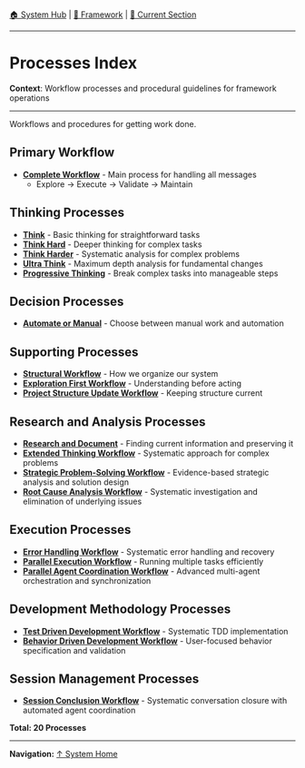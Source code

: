 [🏠 System Hub](INDEX.md) | [📁 Framework](./) | [📖 Current Section](#)

---

# Processes Index

**Context**: Workflow processes and procedural guidelines for framework operations

---

Workflows and procedures for getting work done.

## Primary Workflow
- **[Complete Workflow](processes/complete-workflow.md)** - Main process for handling all messages
  - Explore → Execute → Validate → Maintain

## Thinking Processes  
- **[Think](processes/think.md)** - Basic thinking for straightforward tasks
- **[Think Hard](processes/think-hard.md)** - Deeper thinking for complex tasks
- **[Think Harder](processes/think-harder.md)** - Systematic analysis for complex problems
- **[Ultra Think](processes/ultra-think.md)** - Maximum depth analysis for fundamental changes
- **[Progressive Thinking](processes/progressive-thinking.md)** - Break complex tasks into manageable steps

## Decision Processes
- **[Automate or Manual](processes/automate-or-manual.md)** - Choose between manual work and automation

## Supporting Processes
- **[Structural Workflow](processes/structural-workflow.md)** - How we organize our system
- **[Exploration First Workflow](processes/exploration-first-workflow.md)** - Understanding before acting
- **[Project Structure Update Workflow](processes/project-structure-update-workflow.md)** - Keeping structure current

## Research and Analysis Processes
- **[Research and Document](processes/research-and-document.md)** - Finding current information and preserving it
- **[Extended Thinking Workflow](processes/extended-thinking-workflow.md)** - Systematic approach for complex problems
- **[Strategic Problem-Solving Workflow](processes/strategic-problem-solving-workflow.md)** - Evidence-based strategic analysis and solution design
- **[Root Cause Analysis Workflow](processes/root-cause-analysis-workflow.md)** - Systematic investigation and elimination of underlying issues

## Execution Processes
- **[Error Handling Workflow](processes/error-handling-workflow.md)** - Systematic error handling and recovery
- **[Parallel Execution Workflow](processes/parallel-execution-workflow.md)** - Running multiple tasks efficiently
- **[Parallel Agent Coordination Workflow](processes/parallel-agent-coordination-workflow.md)** - Advanced multi-agent orchestration and synchronization

## Development Methodology Processes
- **[Test Driven Development Workflow](processes/test-driven-development-workflow.md)** - Systematic TDD implementation
- **[Behavior Driven Development Workflow](processes/behavior-driven-development-workflow.md)** - User-focused behavior specification and validation

## Session Management Processes
- **[Session Conclusion Workflow](processes/session-conclusion-workflow.md)** - Systematic conversation closure with automated agent coordination

**Total: 20 Processes**

---

**Navigation:** [↑ System Home](INDEX.md)
